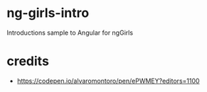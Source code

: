 # ng-girls-intro
Introductions sample to Angular for ngGirls





# credits
* https://codepen.io/alvaromontoro/pen/ePWMEY?editors=1100
